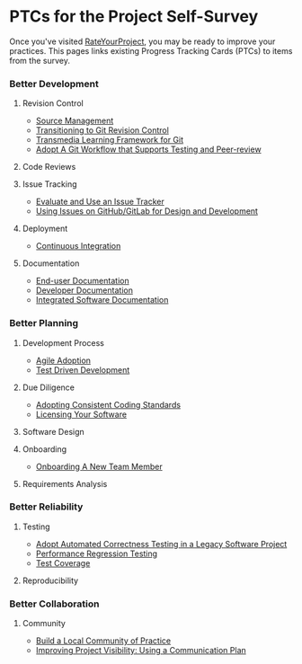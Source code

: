 # PTCs for the Project Self-Survey

Once you've visited [RateYourProject](https://rateyourproject.org), you may be ready to improve your practices. This pages links existing Progress Tracking Cards (PTCs) to items from the survey.

### Better Development

1.  Revision Control

    - [Source Management](/ptc-catalog/catalog/SourceManagement.html)
    - [Transitioning to Git Revision Control](/ptc-catalog/catalog/TransitionToGitRevisionControl.html)
    - [Transmedia Learning Framework for Git](/ptc-catalog/catalog/TransmediaLearningForGit.html)
    - [Adopt A Git Workflow that Supports Testing and Peer-review](/ptc-catalog/catalog/GitWorkflow.html)

2.  Code Reviews

3.  Issue Tracking

    - [Evaluate and Use an Issue Tracker](/ptc-catalog/catalog/EvaluateAndUseAnIssueTracker.html)
    - [Using Issues on GitHub/GitLab for Design and Development](/ptc-catalog/catalog/IssuesForDesign.html)

4.  Deployment

    - [Continuous Integration](/ptc-catalog/catalog/ContinuousIntegration.html)

5.  Documentation

    - [End-user Documentation](/ptc-catalog/catalog/UserDocumentation.html)
    - [Developer Documentation](/ptc-catalog/catalog/DeveloperDocumentation.html)
    - [Integrated Software Documentation](/ptc-catalog/catalog/IntegratedSoftwareDocumentation.html)

### Better Planning

1.  Development Process

    - [Agile Adoption](/ptc-catalog/catalog/AgileAdoption.html)
    - [Test Driven Development](/ptc-catalog/catalog/TestDrivenDevelopment.html)

2.  Due Diligence

    - [Adopting Consistent Coding Standards](/ptc-catalog/catalog/CodingStandards.html)
    - [Licensing Your Software](/ptc-catalog/catalog/SoftwareLicensing.html)

3.  Software Design

4.  Onboarding

    - [Onboarding A New Team Member](/ptc-catalog/catalog/OnboardingANewTeamMember.html)

5.  Requirements Analysis

### Better Reliability

1.  Testing

    - [Adopt Automated Correctness Testing in a Legacy Software Project](/ptc-catalog/catalog/AdoptAutomatedCorrectnessTestingInLegacySoftwareProject.html)
    - [Performance Regression Testing](/ptc-catalog/catalog/PerformanceRegressionTesting.html)
    - [Test Coverage](/ptc-catalog/catalog/TestCoverage.html)

2.  Reproducibility

### Better Collaboration

1.  Community

    - [Build a Local Community of Practice](/ptc-catalog/catalog/CommunityBuilding.html)
    - [Improving Project Visibility: Using a Communication Plan](/ptc-catalog/catalog/ImprovingProjectVisibility.html)
